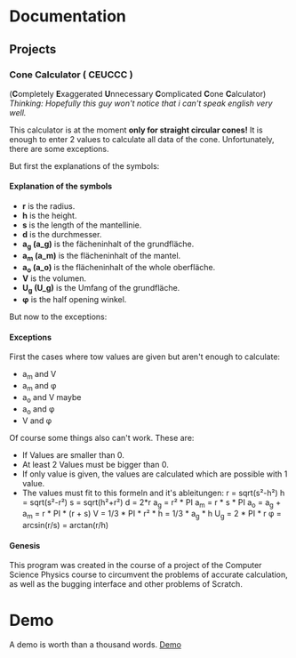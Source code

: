 # Documentation
## Projects
### Cone Calculator ( CEUCCC )
(**C**ompletely **E**xaggerated **U**nnecessary **C**omplicated **C**one **C**alculator)
*Thinking: Hopefully this guy won't notice that i can't speak english very well.*

This calculator is at the moment **only for straight circular cones!**
It is enough to enter 2 values to calculate all data of the cone.
Unfortunately, there are some exceptions.

But first the explanations of the symbols:
#### Explanation of the symbols
- **r** is the radius.
- **h** is the height.
- **s** is the length of the mantellinie.
- **d** is the durchmesser.
- **a<sub>g</sub> (a_g)** is the fächeninhalt of the grundfläche.
- **a<sub>m</sub> (a_m)** is the flächeninhalt of the mantel.
- **a<sub>o</sub> (a_o)** is the flächeninhalt of the whole oberfläche.
- **V** is the volumen.
- **U<sub>g</sub> (U_g)** is the Umfang of the grundfläche.
- **φ** is the half opening winkel.

But now to the exceptions:
#### Exceptions
First the cases where tow values are given but aren't enough to calculate:
- a<sub>m</sub> and V
- a<sub>m</sub> and φ
- a<sub>o</sub> and V maybe
- a<sub>o</sub> and φ
- V and φ

Of course some things also can't work. These are:
- If Values are smaller than 0.
- At least 2 Values must be bigger than 0. 
- If only value is given, the values are calculated which are possible with 1 value.
- The values must fit to this formeln and it's ableitungen:
r = sqrt(s²-h²)
h = sqrt(s²-r²)
s = sqrt(h²+r²)
d = 2*r
a<sub>g</sub> = r² * PI
a<sub>m</sub> = r * s * PI
a<sub>o</sub> = a<sub>g</sub> + a<sub>m</sub> = r * PI * (r + s)
V = 1/3 * PI * r² * h = 1/3 * a<sub>g</sub> * h
U<sub>g</sub> = 2 * PI * r
φ = arcsin(r/s) = arctan(r/h)

#### Genesis
This program was created in the course of a project of the Computer Science Physics course to circumvent the problems of accurate calculation, as well as the bugging interface and other problems of Scratch.

# Demo
A demo is worth than a thousand words. 
[Demo](https://finoarthur4.github.io/Universal-Project/)
